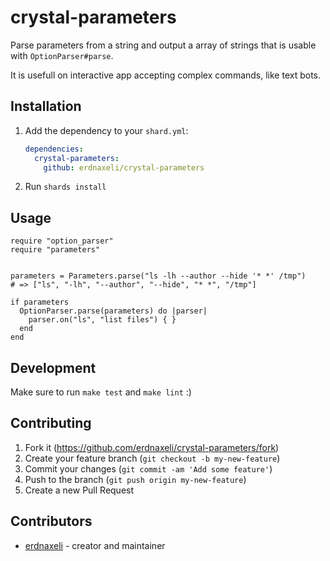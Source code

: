 # crystal-parameters

Parse parameters from a string and output a array of strings that is usable with
`OptionParser#parse`.

It is usefull on interactive app accepting complex commands, like text bots.

## Installation

1. Add the dependency to your `shard.yml`:

   ```yaml
   dependencies:
     crystal-parameters:
       github: erdnaxeli/crystal-parameters
   ```

2. Run `shards install`

## Usage

```crystal
require "option_parser"
require "parameters"


parameters = Parameters.parse("ls -lh --author --hide '* *' /tmp")
# => ["ls", "-lh", "--author", "--hide", "* *", "/tmp"]

if parameters
  OptionParser.parse(parameters) do |parser|
    parser.on("ls", "list files") { }
  end
end
```

## Development

Make sure to run `make test` and `make lint` :)

## Contributing

1. Fork it (<https://github.com/erdnaxeli/crystal-parameters/fork>)
2. Create your feature branch (`git checkout -b my-new-feature`)
3. Commit your changes (`git commit -am 'Add some feature'`)
4. Push to the branch (`git push origin my-new-feature`)
5. Create a new Pull Request

## Contributors

- [erdnaxeli](https://github.com/erdnaxeli) - creator and maintainer
